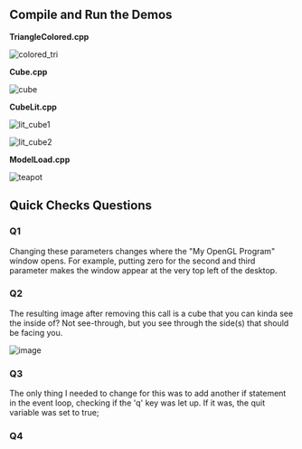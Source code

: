 ## Compile and Run the Demos

**TriangleColored.cpp**

![colored_tri](https://user-images.githubusercontent.com/59031606/112705193-aa048580-8e6b-11eb-8766-b53806419278.png)

**Cube.cpp**

![cube](https://user-images.githubusercontent.com/59031606/112705148-7c1f4100-8e6b-11eb-8626-e9d4855715aa.png)

**CubeLit.cpp**

![lit_cube1](https://user-images.githubusercontent.com/59031606/112705236-d6200680-8e6b-11eb-8382-89e0df7e6c35.png)

![lit_cube2](https://user-images.githubusercontent.com/59031606/112705250-e3d58c00-8e6b-11eb-9230-5a32b6e2b83f.png)

**ModelLoad.cpp**

![teapot](https://user-images.githubusercontent.com/59031606/112705592-9bb76900-8e6d-11eb-9c37-d31734055fb5.png)


## Quick Checks Questions

### Q1

Changing these parameters changes where the "My OpenGL Program" window opens. For example, putting zero for the second and third parameter makes the window appear at the very top left of the desktop.

### Q2

The resulting image after removing this call is a cube that you can kinda see the inside of? Not see-through, but you see through the side(s) that should be facing you.

![image](https://user-images.githubusercontent.com/59031606/112741300-29688680-8f4a-11eb-9835-9f4dc0a33530.png)

### Q3

The only thing I needed to change for this was to add another if statement in the event loop, checking if the 'q' key was let up. If it was, the quit variable was set to true;

### Q4
